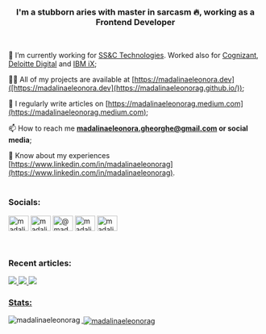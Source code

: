 <h3 align="center">I'm a stubborn aries with master in sarcasm 🔥, working as a Frontend Developer</h3>
</br>

💼 I’m currently working for [SS&C Technologies](https://www.ssctech.com/). Worked also for [Cognizant](https://www.cognizant.com), [Deloitte Digital](https://www.deloittedigital.com/) and [IBM iX](https://www.ibm.com/consulting/ibmix);

👨‍💻 All of my projects are available at [https://madalinaeleonora.dev]([https://madalinaeleonora.dev](https://madalinaeleonorag.github.io/));

📝 I regularly write articles on [https://madalinaeleonorag.medium.com](https://madalinaeleonorag.medium.com);

📫 How to reach me **madalinaeleonora.gheorghe@gmail.com or social media**;

📄 Know about my experiences [https://www.linkedin.com/in/madalinaeleonorag](https://www.linkedin.com/in/madalinaeleonorag).
</br></br>

<h3 align="left">Socials:</h3>
<p align="left">
<a href="https://linkedin.com/in/madalinaeleonorag" target="blank"><img align="center" src="https://raw.githubusercontent.com/rahuldkjain/github-profile-readme-generator/master/src/images/icons/Social/linked-in-alt.svg" alt="madalinaeleonorag" height="30" width="40" /></a>
<a href="https://instagram.com/madalinaeleonorag" target="blank"><img align="center" src="https://raw.githubusercontent.com/rahuldkjain/github-profile-readme-generator/master/src/images/icons/Social/instagram.svg" alt="madalinaeleonorag" height="30" width="40" /></a>
<a href="https://medium.com/@madalinaeleonorag" target="blank"><img align="center" src="https://raw.githubusercontent.com/rahuldkjain/github-profile-readme-generator/master/src/images/icons/Social/medium.svg" alt="@madalinaeleonorag" height="30" width="40" /></a>
<a href="https://www.hackerrank.com/madalinaeleonor1" target="blank"><img align="center" src="https://raw.githubusercontent.com/rahuldkjain/github-profile-readme-generator/master/src/images/icons/Social/hackerrank.svg" alt="madalinaeleonor1" height="30" width="40" /></a>
<a href="https://discord.gg/madalinaeleonorag" target="blank"><img align="center" src="https://raw.githubusercontent.com/rahuldkjain/github-profile-readme-generator/master/src/images/icons/Social/discord.svg" alt="madalinaeleonorag" height="30" width="40" /></a>
</p>
</br>


<h3 align="left">Recent articles:</h3>
<a target="_blank" href="https://github-readme-medium-recent-article.vercel.app/medium/@madalinaeleonorag/0"><img src="https://github-readme-medium-recent-article.vercel.app/medium/@madalinaeleonorag/0">
<a target="_blank" href="https://github-readme-medium-recent-article.vercel.app/medium/@madalinaeleonorag/1"><img src="https://github-readme-medium-recent-article.vercel.app/medium/@madalinaeleonorag/1">
<a target="_blank" href="https://github-readme-medium-recent-article.vercel.app/medium/@madalinaeleonorag/2"><img src="https://github-readme-medium-recent-article.vercel.app/medium/@madalinaeleonorag/2">
</br>

<h3 align="left">Stats:</h3>
<p><img align="left" src="https://github-readme-stats.vercel.app/api/top-langs?username=madalinaeleonorag&show_icons=true&locale=en&layout=compact" alt="madalinaeleonorag" /></p>
<p>&nbsp;<img align="center" src="https://github-readme-stats.vercel.app/api?username=madalinaeleonorag&show_icons=true&locale=en" alt="madalinaeleonorag" /></p>
